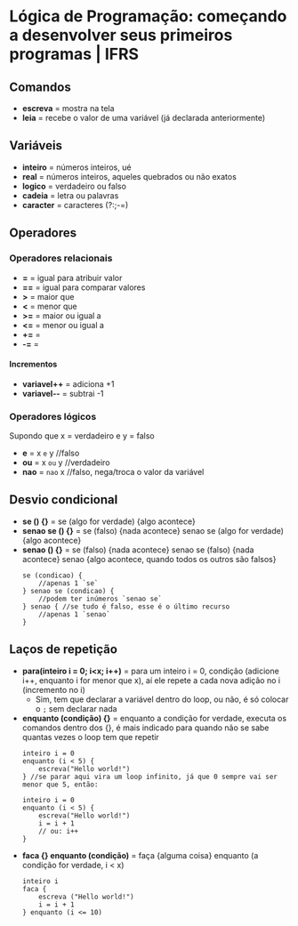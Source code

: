 # Lógica de Programação: começando a desenvolver seus primeiros programas | IFRS
## Comandos
* **escreva** = mostra na tela
* **leia** = recebe o valor de uma variável (já declarada anteriormente)
## Variáveis
* **inteiro** = números inteiros, ué
* **real** = números inteiros, aqueles quebrados ou não exatos
* **logico** = verdadeiro ou falso
* **cadeia** = letra ou palavras
* **caracter** = caracteres (?:;-=)
## Operadores 
### Operadores relacionais
* **=** = igual para atribuir valor
* **==** = igual para comparar valores
* **>** = maior que
* **<** = menor que
* **>=** = maior ou igual a
* **<=** = menor ou igual a 
* **+=** = 
* **-=** =
#### Incrementos
* **variavel++** = adiciona +1
* **variavel--** = subtrai -1
### Operadores lógicos
Supondo que x = verdadeiro e y = falso
* **e** = x `e` y //falso
* **ou** = x `ou` y //verdadeiro
* **nao** = `nao` x //falso, nega/troca o valor da variável
## Desvio condicional
* **se () {}** = se (algo for verdade) {algo acontece}
* **senao se () {}** = se (falso) {nada acontece} senao se (algo for verdade) {algo acontece}
* **senao () {}** = se (falso) {nada acontece} senao se (falso) {nada acontece} senao {algo acontece, quando todos os outros são falsos}
    ```
    se (condicao) {
        //apenas 1 `se`
    } senao se (condicao) { 
        //podem ter inúmeros `senao se`
    } senao { //se tudo é falso, esse é o último recurso
        //apenas 1 `senao`
    }
    ```
## Laços de repetição
* **para(inteiro i = 0; i<x; i++)** = para um inteiro i = 0, condição (adicione i++, enquanto i for menor que x), aí ele repete a cada nova adição no i (incremento no i)
    * Sim, tem que declarar a variável dentro do loop, ou não, é só colocar o `;` sem declarar nada
* **enquanto (condição) {}** = enquanto a condição for verdade, executa os comandos dentro dos {}, é mais indicado para quando não se sabe quantas vezes o loop tem que repetir
    ```
    inteiro i = 0
    enquanto (i < 5) {
        escreva("Hello world!")
    } //se parar aqui vira um loop infinito, já que 0 sempre vai ser menor que 5, então:

    inteiro i = 0
    enquanto (i < 5) {
        escreva("Hello world!")
        i = i + 1
        // ou: i++
    }
    ```
* **faca {} enquanto (condição)** = faça {alguma coisa} enquanto (a condição for verdade, i < x)
    ```
    inteiro i
    faca {
        escreva ("Hello world!")
        i = i + 1
    } enquanto (i <= 10)
    ```